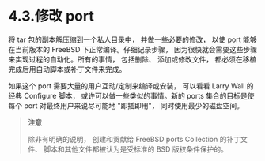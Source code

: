 # 4.3.修改 port

将 tar 包的副本解压缩到一个私人目录中， 并做一些必要的修改， 以使 port 能够在当前版本的 FreeBSD 下正常编译。仔细记录步骤， 因为很快就会需要这些步骤来实现过程的自动化。所有的事情， 包括删除、 添加或修改文件， 都必须在移植完成后用自动脚本或补丁文件来完成。

如果这个 port 需要大量的用户互动/定制来编译或安装， 可以看看 Larry Wall 的经典 Configure 脚本， 或许可以做一些类似的事情。新的 ports 集合的目标是使每个 port 对最终用户来说尽可能地 "即插即用"， 同时使用最少的磁盘空间。  

>**注意**    
>
>除非有明确的说明， 创建和贡献给 FreeBSD ports Collection 的补丁文件、 脚本和其他文件都被认为是受标准的 BSD 版权条件保护的。
